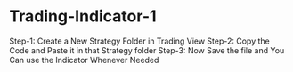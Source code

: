 # Trading-Indicator-1
Step-1:
Create a New Strategy Folder in Trading View
Step-2:
Copy the Code and Paste it in that Strategy folder
Step-3:
Now Save the file and You Can use the Indicator Whenever Needed
